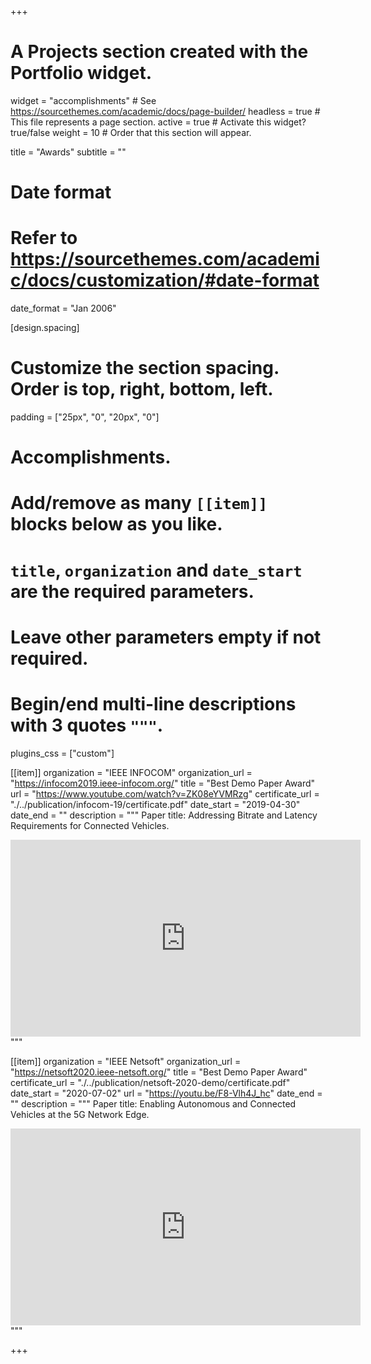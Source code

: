 +++
# A Projects section created with the Portfolio widget.
widget = "accomplishments"  # See https://sourcethemes.com/academic/docs/page-builder/
headless = true  # This file represents a page section.
active = true  # Activate this widget? true/false
weight = 10  # Order that this section will appear.

title = "Awards"
subtitle = ""

# Date format
#   Refer to https://sourcethemes.com/academic/docs/customization/#date-format
date_format = "Jan 2006"

[design.spacing]
  # Customize the section spacing. Order is top, right, bottom, left.
  padding = ["25px", "0", "20px", "0"]

# Accomplishments.
#   Add/remove as many `[[item]]` blocks below as you like.
#   `title`, `organization` and `date_start` are the required parameters.
#   Leave other parameters empty if not required.
#   Begin/end multi-line descriptions with 3 quotes `"""`.

plugins_css = ["custom"]


[[item]]
  organization = "IEEE INFOCOM"
  organization_url = "https://infocom2019.ieee-infocom.org/"
  title = "Best Demo Paper Award"
  url = "https://www.youtube.com/watch?v=ZK08eYVMRzg"
  certificate_url = "./../publication/infocom-19/certificate.pdf"
  date_start = "2019-04-30"
  date_end = ""
  description = """
  Paper title: Addressing Bitrate and Latency Requirements for Connected Vehicles.
<iframe width="560" height="315" src="https://www.youtube.com/embed/ZK08eYVMRzg" frameborder="0" allow="accelerometer; encrypted-media; gyroscope; picture-in-picture" allowfullscreen></iframe>
  """

  [[item]]
  organization = "IEEE Netsoft"
  organization_url = "https://netsoft2020.ieee-netsoft.org/"
  title = "Best Demo Paper Award"
  certificate_url = "./../publication/netsoft-2020-demo/certificate.pdf"
  date_start = "2020-07-02"
  url = "https://youtu.be/F8-Vlh4J_hc"
  date_end = ""
  description = """
  Paper title: Enabling Autonomous and Connected Vehicles at the 5G Network Edge.
  <iframe width="560" height="315" src="https://youtu.be/F8-Vlh4J_hc" frameborder="0" allow="accelerometer; encrypted-media; gyroscope; picture-in-picture" allowfullscreen></iframe>
"""

+++
